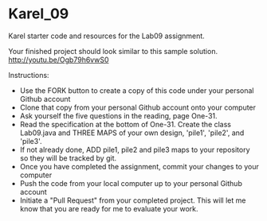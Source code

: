 Karel_09
======

Karel starter code and resources for the Lab09 assignment.

Your finished project should look similar to this sample solution. http://youtu.be/Ogb79h6vwS0

Instructions:
* Use the FORK button to create a copy of this code under your personal Github account
* Clone that copy from your personal Github account onto your computer
* Ask yourself the five questions in the reading, page One-31.
* Read the specification at the bottom of One-31.  Create the class Lab09.java and THREE MAPS of your own design, 'pile1', 'pile2', and 'pile3'.
* If not already done, ADD pile1, pile2 and pile3 maps to your repository so they will be tracked by git.
* Once you have completed the assignment, commit your changes to your computer
* Push the code from your local computer up to your personal Github account
* Initiate a "Pull Request" from your completed project.  This will let me know that you are ready for me to evaluate your work.
